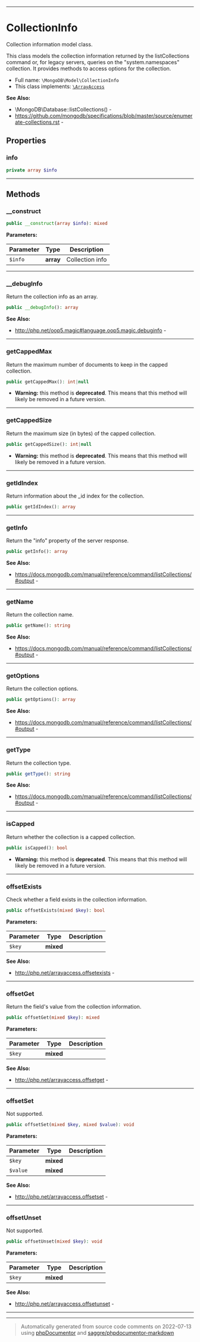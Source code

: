***

# CollectionInfo

Collection information model class.

This class models the collection information returned by the listCollections
command or, for legacy servers, queries on the "system.namespaces"
collection. It provides methods to access options for the collection.

* Full name: `\MongoDB\Model\CollectionInfo`
* This class implements:
[`\ArrayAccess`](../../ArrayAccess.md)

**See Also:**

* \MongoDB\Database::listCollections() - 
* https://github.com/mongodb/specifications/blob/master/source/enumerate-collections.rst - 



## Properties


### info



```php
private array $info
```






***

## Methods


### __construct



```php
public __construct(array $info): mixed
```








**Parameters:**

| Parameter | Type | Description |
|-----------|------|-------------|
| `$info` | **array** | Collection info |




***

### __debugInfo

Return the collection info as an array.

```php
public __debugInfo(): array
```










**See Also:**

* http://php.net/oop5.magic#language.oop5.magic.debuginfo - 

***

### getCappedMax

Return the maximum number of documents to keep in the capped collection.

```php
public getCappedMax(): int|null
```






* **Warning:** this method is **deprecated**. This means that this method will likely be removed in a future version.






***

### getCappedSize

Return the maximum size (in bytes) of the capped collection.

```php
public getCappedSize(): int|null
```






* **Warning:** this method is **deprecated**. This means that this method will likely be removed in a future version.






***

### getIdIndex

Return information about the _id index for the collection.

```php
public getIdIndex(): array
```











***

### getInfo

Return the "info" property of the server response.

```php
public getInfo(): array
```










**See Also:**

* https://docs.mongodb.com/manual/reference/command/listCollections/#output - 

***

### getName

Return the collection name.

```php
public getName(): string
```










**See Also:**

* https://docs.mongodb.com/manual/reference/command/listCollections/#output - 

***

### getOptions

Return the collection options.

```php
public getOptions(): array
```










**See Also:**

* https://docs.mongodb.com/manual/reference/command/listCollections/#output - 

***

### getType

Return the collection type.

```php
public getType(): string
```










**See Also:**

* https://docs.mongodb.com/manual/reference/command/listCollections/#output - 

***

### isCapped

Return whether the collection is a capped collection.

```php
public isCapped(): bool
```






* **Warning:** this method is **deprecated**. This means that this method will likely be removed in a future version.






***

### offsetExists

Check whether a field exists in the collection information.

```php
public offsetExists(mixed $key): bool
```








**Parameters:**

| Parameter | Type | Description |
|-----------|------|-------------|
| `$key` | **mixed** |  |



**See Also:**

* http://php.net/arrayaccess.offsetexists - 

***

### offsetGet

Return the field's value from the collection information.

```php
public offsetGet(mixed $key): mixed
```








**Parameters:**

| Parameter | Type | Description |
|-----------|------|-------------|
| `$key` | **mixed** |  |



**See Also:**

* http://php.net/arrayaccess.offsetget - 

***

### offsetSet

Not supported.

```php
public offsetSet(mixed $key, mixed $value): void
```








**Parameters:**

| Parameter | Type | Description |
|-----------|------|-------------|
| `$key` | **mixed** |  |
| `$value` | **mixed** |  |



**See Also:**

* http://php.net/arrayaccess.offsetset - 

***

### offsetUnset

Not supported.

```php
public offsetUnset(mixed $key): void
```








**Parameters:**

| Parameter | Type | Description |
|-----------|------|-------------|
| `$key` | **mixed** |  |



**See Also:**

* http://php.net/arrayaccess.offsetunset - 

***


***
> Automatically generated from source code comments on 2022-07-13 using [phpDocumentor](http://www.phpdoc.org/) and [saggre/phpdocumentor-markdown](https://github.com/Saggre/phpDocumentor-markdown)
